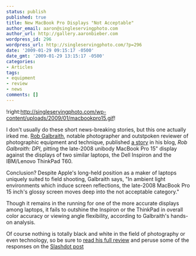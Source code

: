 ```yaml
---
status: publish
published: true
title: New MacBook Pro Displays "Not Acceptable"
author_email: aaron@singleservingphoto.com
author_url: http://gallery.aaronbieber.com
wordpress_id: 296
wordpress_url: http://singleservingphoto.com/?p=296
date: '2009-01-29 09:15:17 -0500'
date_gmt: '2009-01-29 13:15:17 -0500'
categories:
- Articles
tags:
- equipment
- review
- news
comments: []
---
```

!right:http://singleservingphoto.com/wp-content/uploads/2009/01/macbookpro15.gif!

I don't usually do these short news-breaking stories, but this one
actually irked me. [Rob
Galbraith](http://www.robgalbraith.com/bins/noad_page.asp?cid=6),
notable photographer and outstpoken reviewer of photographic equipment
and technique, published [a
story](http://www.robgalbraith.com/bins/multi_page.asp?cid=7-9320-9876)
in his blog, _Rob Galbraith: DPI_, pitting the late-2008 unibody
MacBook Pro 15" display against the displays of two similar laptops, the
Dell Inspiron and the IBM/Lenovo ThinkPad T60.

Conclusion? Despite Apple's long-held position as a maker of laptops
uniquely suited to field shooting, Galbraith says, "In ambient light
environments which induce screen reflections, the late-2008 MacBook Pro
15 inch's glossy screen moves deep into the not acceptable category."

Though it remains in the running for one of the more accurate displays
among laptops, it fails to outshine the Inspiron or the ThinkPad in
overall color accuracy or viewing angle flexibility, according to
Galbraith's hands-on analysis.

Of course nothing is totally black and white in the field of photography
or even technology, so be sure to [read his full
review](http://www.robgalbraith.com/bins/multi_page.asp?cid=7-9320-9876)
and peruse some of the responses on the [Slashdot
post](http://hardware.slashdot.org/article.pl?sid=09/01/29/0042255.)
